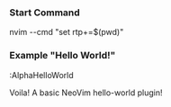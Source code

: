 ### Start Command

nvim --cmd "set rtp+=$(pwd)"

### Example "Hello World!"

:AlphaHelloWorld

Voila! A basic NeoVim hello-world plugin!
